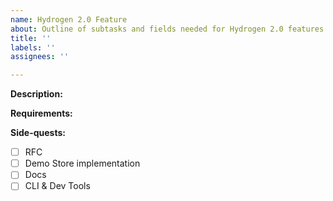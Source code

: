 ```yaml
---
name: Hydrogen 2.0 Feature
about: Outline of subtasks and fields needed for Hydrogen 2.0 features
title: ''
labels: ''
assignees: ''

---
```


**Description:**



**Requirements:**



**Side-quests:**
- [ ] RFC
- [ ] Demo Store implementation
- [ ] Docs
- [ ] CLI & Dev Tools
